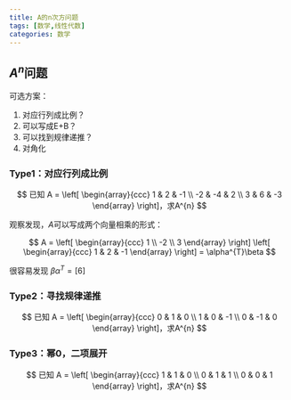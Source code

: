 ```yaml
---
title: A的n次方问题
tags: [数学,线性代数]
categories: 数学
---
```


## $A^{n}$问题

可选方案：

1. 对应行列成比例？
2. 可以写成E+B？
3. 可以找到规律递推？
4. 对角化

### Type1：对应行列成比例

$$
已知 A = \left[
  \begin{array}{ccc}
    1 & 2 & -1 \\
    -2 & -4 & 2 \\
    3 & 6 & -3
  \end{array}
\right]，求A^{n}
$$

观察发现，$A$可以写成两个向量相乘的形式：

$$
 A = \left[
  \begin{array}{ccc}
    1  \\
    -2  \\
    3  
  \end{array}
\right]
\left[
  \begin{array}{ccc}
    1  & 2 & -1
  \end{array}
\right] = \alpha^{T}\beta
$$

很容易发现 $\beta\alpha^{T} = [6]$

### Type2：寻找规律递推

$$
已知 A = \left[
  \begin{array}{ccc}
    0 & 1 & 0 \\
    1 & 0 & -1 \\
    0 & -1 & 0
  \end{array}
\right]，求A^{n}
$$

### Type3：幂0，二项展开

$$
已知 A = \left[
  \begin{array}{ccc}
    1 & 1 & 0 \\
    0 & 1 & 1 \\
    0 & 0 & 1
  \end{array}
\right]，求A^{n}
$$
